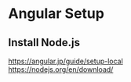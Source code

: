 # Angular Setup

## Install Node.js
https://angular.jp/guide/setup-local  
https://nodejs.org/en/download/  



